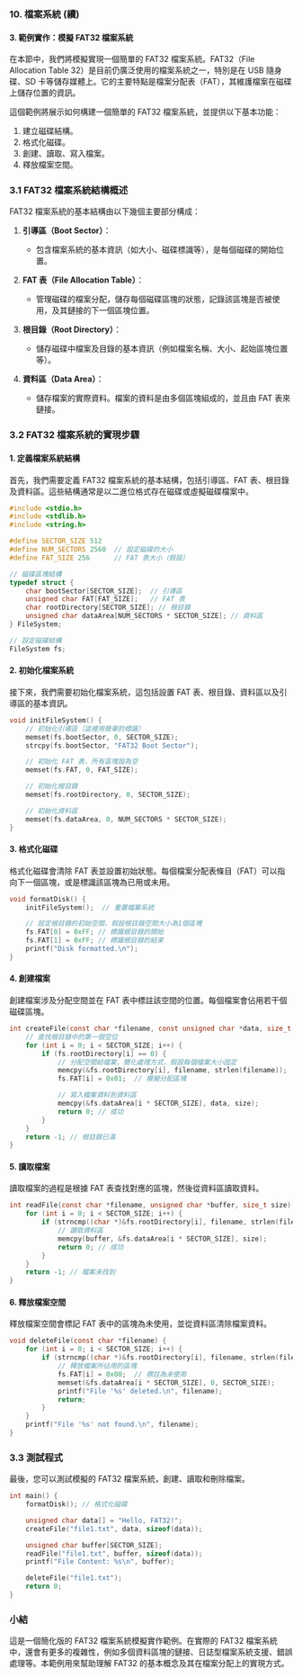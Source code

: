 ### 10. **檔案系統** (續)

#### 3. **範例實作：模擬 FAT32 檔案系統**

在本節中，我們將模擬實現一個簡單的 FAT32 檔案系統。FAT32（File Allocation Table 32）是目前仍廣泛使用的檔案系統之一，特別是在 USB 隨身碟、SD 卡等儲存媒體上。它的主要特點是檔案分配表（FAT），其維護檔案在磁碟上儲存位置的資訊。

這個範例將展示如何構建一個簡單的 FAT32 檔案系統，並提供以下基本功能：

1. 建立磁碟結構。
2. 格式化磁碟。
3. 創建、讀取、寫入檔案。
4. 釋放檔案空間。

### 3.1 **FAT32 檔案系統結構概述**

FAT32 檔案系統的基本結構由以下幾個主要部分構成：

1. **引導區（Boot Sector）**：
   - 包含檔案系統的基本資訊（如大小、磁碟標識等），是每個磁碟的開始位置。

2. **FAT 表（File Allocation Table）**：
   - 管理磁碟的檔案分配，儲存每個磁碟區塊的狀態，記錄該區塊是否被使用，及其鏈接的下一個區塊位置。

3. **根目錄（Root Directory）**：
   - 儲存磁碟中檔案及目錄的基本資訊（例如檔案名稱、大小、起始區塊位置等）。

4. **資料區（Data Area）**：
   - 儲存檔案的實際資料。檔案的資料是由多個區塊組成的，並且由 FAT 表來鏈接。

### 3.2 **FAT32 檔案系統的實現步驟**

#### 1. **定義檔案系統結構**

首先，我們需要定義 FAT32 檔案系統的基本結構，包括引導區、FAT 表、根目錄及資料區。這些結構通常是以二進位格式存在磁碟或虛擬磁碟檔案中。

```c
#include <stdio.h>
#include <stdlib.h>
#include <string.h>

#define SECTOR_SIZE 512
#define NUM_SECTORS 2560  // 設定磁碟的大小
#define FAT_SIZE 256      // FAT 表大小（假設）

// 磁碟區塊結構
typedef struct {
    char bootSector[SECTOR_SIZE];  // 引導區
    unsigned char FAT[FAT_SIZE];   // FAT 表
    char rootDirectory[SECTOR_SIZE]; // 根目錄
    unsigned char dataArea[NUM_SECTORS * SECTOR_SIZE]; // 資料區
} FileSystem;

// 設定磁碟結構
FileSystem fs;
```

#### 2. **初始化檔案系統**

接下來，我們需要初始化檔案系統，這包括設置 FAT 表、根目錄、資料區以及引導區的基本資訊。

```c
void initFileSystem() {
    // 初始化引導區（這裡用簡單的標識）
    memset(fs.bootSector, 0, SECTOR_SIZE);
    strcpy(fs.bootSector, "FAT32 Boot Sector");

    // 初始化 FAT 表，所有區塊設為空
    memset(fs.FAT, 0, FAT_SIZE);

    // 初始化根目錄
    memset(fs.rootDirectory, 0, SECTOR_SIZE);

    // 初始化資料區
    memset(fs.dataArea, 0, NUM_SECTORS * SECTOR_SIZE);
}
```

#### 3. **格式化磁碟**

格式化磁碟會清除 FAT 表並設置初始狀態。每個檔案分配表條目（FAT）可以指向下一個區塊，或是標識該區塊為已用或未用。

```c
void formatDisk() {
    initFileSystem();  // 重置檔案系統

    // 設定根目錄的初始空間，假設根目錄空間大小為1個區塊
    fs.FAT[0] = 0xFF; // 標識根目錄的開始
    fs.FAT[1] = 0xFF; // 標識根目錄的結束
    printf("Disk formatted.\n");
}
```

#### 4. **創建檔案**

創建檔案涉及分配空間並在 FAT 表中標註該空間的位置。每個檔案會佔用若干個磁碟區塊。

```c
int createFile(const char *filename, const unsigned char *data, size_t size) {
    // 查找根目錄中的第一個空位
    for (int i = 0; i < SECTOR_SIZE; i++) {
        if (fs.rootDirectory[i] == 0) {
            // 分配空間給檔案，簡化處理方式，假設每個檔案大小固定
            memcpy(&fs.rootDirectory[i], filename, strlen(filename));
            fs.FAT[i] = 0x01;  // 模擬分配區塊

            // 寫入檔案資料到資料區
            memcpy(&fs.dataArea[i * SECTOR_SIZE], data, size);
            return 0; // 成功
        }
    }
    return -1; // 根目錄已滿
}
```

#### 5. **讀取檔案**

讀取檔案的過程是根據 FAT 表查找對應的區塊，然後從資料區讀取資料。

```c
int readFile(const char *filename, unsigned char *buffer, size_t size) {
    for (int i = 0; i < SECTOR_SIZE; i++) {
        if (strncmp((char *)&fs.rootDirectory[i], filename, strlen(filename)) == 0) {
            // 讀取資料區
            memcpy(buffer, &fs.dataArea[i * SECTOR_SIZE], size);
            return 0; // 成功
        }
    }
    return -1; // 檔案未找到
}
```

#### 6. **釋放檔案空間**

釋放檔案空間會標記 FAT 表中的區塊為未使用，並從資料區清除檔案資料。

```c
void deleteFile(const char *filename) {
    for (int i = 0; i < SECTOR_SIZE; i++) {
        if (strncmp((char *)&fs.rootDirectory[i], filename, strlen(filename)) == 0) {
            // 釋放檔案所佔用的區塊
            fs.FAT[i] = 0x00;  // 標註為未使用
            memset(&fs.dataArea[i * SECTOR_SIZE], 0, SECTOR_SIZE);
            printf("File '%s' deleted.\n", filename);
            return;
        }
    }
    printf("File '%s' not found.\n", filename);
}
```

### 3.3 **測試程式**

最後，您可以測試模擬的 FAT32 檔案系統，創建、讀取和刪除檔案。

```c
int main() {
    formatDisk(); // 格式化磁碟

    unsigned char data[] = "Hello, FAT32!";
    createFile("file1.txt", data, sizeof(data));

    unsigned char buffer[SECTOR_SIZE];
    readFile("file1.txt", buffer, sizeof(data));
    printf("File Content: %s\n", buffer);

    deleteFile("file1.txt");
    return 0;
}
```

### 小結

這是一個簡化版的 FAT32 檔案系統模擬實作範例。在實際的 FAT32 檔案系統中，還會有更多的複雜性，例如多個資料區塊的鏈接、日誌型檔案系統支援、錯誤處理等。本範例用來幫助理解 FAT32 的基本概念及其在檔案分配上的實現方式。